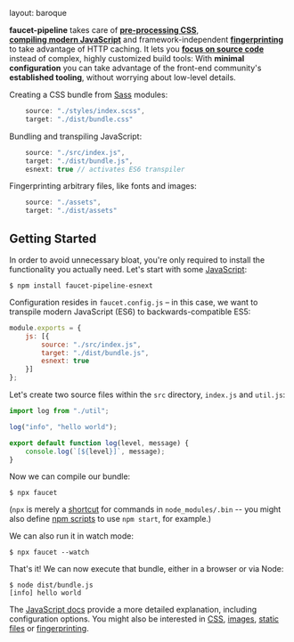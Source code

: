 layout: baroque

**faucet-pipeline** takes care of **[pre-processing&nbsp;CSS](css.html)**,
**[compiling&nbsp;modern&nbsp;JavaScript](js.html)** and framework-independent
**[fingerprinting](manifest.html)** to take advantage of HTTP caching. It lets you
**[focus on source code](philosophy.html)** instead of complex, highly customized
build tools: With **minimal configuration** you can take advantage of the
front-end community's **established tooling**, without worrying about low-level
details.

Creating a CSS bundle from [Sass](http://sass-lang.com) modules:

```javascript
    source: "./styles/index.scss",
    target: "./dist/bundle.css"
```

Bundling and transpiling JavaScript:

```javascript
    source: "./src/index.js",
    target: "./dist/bundle.js",
    esnext: true // activates ES6 transpiler
```

Fingerprinting arbitrary files, like fonts and images:

```javascript
    source: "./assets",
    target: "./dist/assets"
```


Getting Started
---------------

In order to avoid unnecessary bloat, you're only required to install the
functionality you actually need. Let's start with some [JavaScript](js.html):

```shell
$ npm install faucet-pipeline-esnext
```

Configuration resides in `faucet.config.js` – in this case, we want to transpile
modern JavaScript (ES6) to backwards-compatible ES5:

```javascript
module.exports = {
    js: [{
        source: "./src/index.js",
        target: "./dist/bundle.js",
        esnext: true
    }]
};
```

Let's create two source files within the `src` directory, `index.js` and
`util.js`:

```javascript
import log from "./util";

log("info", "hello world");
```

```javascript
export default function log(level, message) {
    console.log(`[${level}]`, message);
}
```

Now we can compile our bundle:

```shell
$ npx faucet
```

(`npx` is merely a
[shortcut](https://medium.com/@maybekatz/introducing-npx-an-npm-package-runner-55f7d4bd282b)
for commands in `node_modules/.bin` -- you might also define
[npm scripts](https://docs.npmjs.com/misc/scripts) to use `npm start`, for
example.)

We can also run it in watch mode:

```shell
$ npx faucet --watch
```

That's it! We can now execute that bundle, either in a browser or via Node:

```shell
$ node dist/bundle.js
[info] hello world
```

The [JavaScript docs](js.html) provide a more detailed explanation, including
configuration options. You might also be interested in [CSS](css.html),
[images](images.html), [static files](static.html) or
[fingerprinting](fingerprinting.html).
